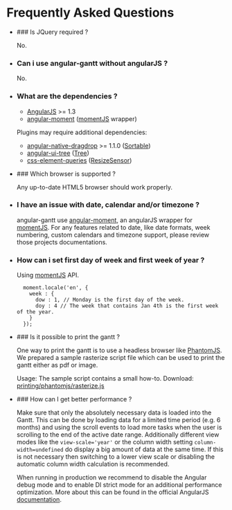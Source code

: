 # Frequently Asked Questions

- ### Is JQuery required ?

    No.

- ### Can i use angular-gantt without angularJS ?

    No.

- ### What are the dependencies ?

    - [AngularJS](https://angularjs.org) >= 1.3
    - [angular-moment](https://github.com/urish/angular-moment) ([momentJS](http://momentjs.com/) wrapper)
   
    Plugins may require additional dependencies:
   
    - [angular-native-dragdrop](https://github.com/ganarajpr/angular-dragdrop) >= 1.1.0 ([Sortable](plugins/sortable.md))
    - [angular-ui-tree](https://github.com/angular-ui-tree/angular-ui-tree) ([Tree](plugins/tree.md))
    - [css-element-queries](https://github.com/marcj/css-element-queries) ([ResizeSensor](plugins/resizeSensor.md))

- ### Which browser is supported ?

    Any up-to-date HTML5 browser should work properly.

- ### I have an issue with date, calendar and/or timezone ?

    angular-gantt use [angular-moment](https://github.com/urish/angular-moment), an angularJS wrapper for [momentJS](http://momentjs.com/). 
    For any features related to date, like date formats, week numbering, custom calendars and timezone support, please
    review those projects documentations.

- ### How can i set first day of week and first week of year ?

    Using [momentJS](http://momentjs.com/) API.
    
        moment.locale('en', {
          week : {
            dow : 1, // Monday is the first day of the week.
            doy : 4 // The week that contains Jan 4th is the first week of the year.
          }
        });

- ### Is it possible to print the gantt ?

    One way to print the gantt is to use a headless browser like [PhantomJS](http://www.phantomjs.org). We prepared a 
    sample rasterize script file which can be used to print the gantt either as pdf or image.
    
    Usage: The sample script contains a small how-to. 
    Download: [printing/phantomjs/rasterize.js](https://github.com/angular-gantt/angular-gantt/blob/master/printing/phantomjs/rasterize.js)

- ### How can I get better performance ?

    Make sure that only the absolutely necessary data is loaded into the Gantt. This can be done by loading data for a limited time period (e.g. 6 months) and using the scroll events to load more tasks when the user is scrolling to the end of the active date range.
    Additionally different view modes like the `view-scale='year'` or the column width setting `column-width=undefined` do display a big amount of data at the same time. If this is not necessary then switching to a lower view scale or disabling the automatic column width calculation is recommended.
    
    When running in production we recommend to disable the Angular debug mode and to enable DI strict mode for an additional performance optimization. More about this can be found in the official AngularJS [documentation](https://code.angularjs.org/1.3.14/docs/guide/production).
